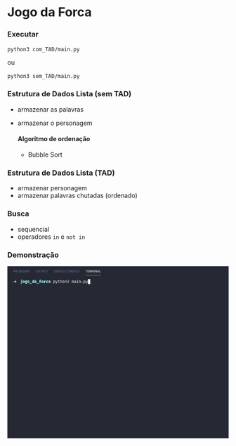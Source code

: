 # Jogo da Forca

### Executar
```
python3 com_TAD/main.py
```
ou
```
python3 sem_TAD/main.py
```

### Estrutura de Dados Lista (sem TAD)
- armazenar as palavras
- armazenar o personagem

  #### Algoritmo de ordenação
  - Bubble Sort

### Estrutura de Dados Lista (TAD)
- armazenar personagem
- armazenar palavras chutadas (ordenado)

### Busca
- sequencial
- operadores `in` e `not in`

### Demonstração
![](.img/demonstracao.gif)
